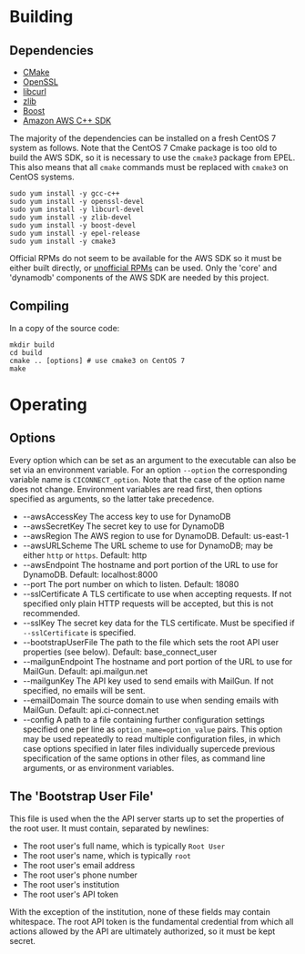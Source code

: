 # Building

## Dependencies

- [CMake](https://cmake.org)
- [OpenSSL](https://www.openssl.org)
- [libcurl](https://curl.haxx.se/libcurl/)
- [zlib](https://www.zlib.net)
- [Boost](https://www.boost.org)
- [Amazon AWS C++ SDK](https://github.com/aws/aws-sdk-cpp)

The majority of the dependencies can be installed on a fresh CentOS 7 system as follows. Note that the CentOS 7 Cmake package is too old to build the AWS SDK, so it is necessary to use the `cmake3` package from EPEL. This also means that all `cmake` commands must be replaced with `cmake3` on CentOS systems. 

	sudo yum install -y gcc-c++
	sudo yum install -y openssl-devel
	sudo yum install -y libcurl-devel
	sudo yum install -y zlib-devel
	sudo yum install -y boost-devel
	sudo yum install -y epel-release
	sudo yum install -y cmake3

Official RPMs do not seem to be available for the AWS SDK so it must be either built directly, or [unofficial RPMs](https://jenkins.slateci.io/artifacts/static/) can be used. Only the 'core' and 'dynamodb' components of the AWS SDK are needed by this project. 

## Compiling

In a copy of the source code:

	mkdir build
	cd build
	cmake .. [options] # use cmake3 on CentOS 7
	make

# Operating

## Options

Every option which can be set as an argument to the executable can also be set via an environment variable. For an option `--option` the corresponding variable name is `CICONNECT_option`. Note that the case of the option name does not change. Environment variables are read first, then options specified as arguments, so the latter take precedence. 

- --awsAccessKey The access key to use for DynamoDB
- --awsSecretKey The secret key to use for DynamoDB
- --awsRegion The AWS region to use for DynamoDB. Default: us-east-1
- --awsURLScheme The URL scheme to use for DynamoDB; may be either `http` or `https`. Default: http
- --awsEndpoint The hostname and port portion of the URL to use for DynamoDB. Default: localhost:8000
- --port The port number on which to listen. Default: 18080
- --sslCertificate A TLS certificate to use when accepting requests. If not specified only plain HTTP requests will be accepted, but this is not recommended. 
- --sslKey The secret key data for the TLS certificate. Must be specified if `--sslCertificate` is specified. 
- --bootstrapUserFile The path to the file which sets the root API user properties (see below). Default: base_connect_user
- --mailgunEndpoint The hostname and port portion of the URL to use for MailGun. Default: api.mailgun.net
- --mailgunKey The API key used to send emails with MailGun. If not specified, no emails will be sent. 
- --emailDomain The source domain to use when sending emails with MailGun. Default: api.ci-connect.net
- --config A path to a file containing further configuration settings specified one per line as `option_name=option_value` pairs. This option may be used repeatedly to read multiple configuration files, in which case options specified in later files individually supercede previous specification of the same options in other files, as command line arguments, or as environment variables. 

## The 'Bootstrap User File'

This file is used when the the API server starts up to set the properties of the root user. 
It must contain, separated by newlines:

- The root user's full name, which is typically `Root User`
- The root user's name, which is typically `root`
- The root user's email address
- The root user's phone number
- The root user's institution
- The root user's API token

With the exception of the institution, none of these fields may contain whitespace. The root API token is the fundamental credential from which all actions allowed by the API are ultimately authorized, so it must be kept secret. 